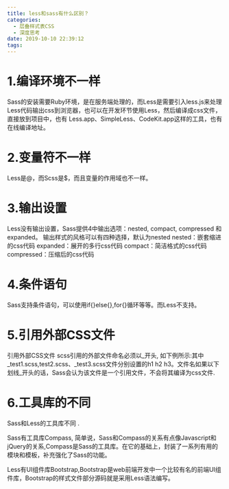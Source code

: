 ```yaml
---
title: less和sass有什么区别？
categories:
  - 层叠样式表CSS
  - 深度思考
date: 2019-10-10 22:39:12
tags:
---
```

# 1.编译环境不一样 

Sass的安装需要Ruby环境，是在服务端处理的，而Less是需要引入less.js来处理Less代码输出css到浏览器，也可以在开发环节使用Less，然后编译成css文件，直接放到项目中，也有 Less.app、SimpleLess、CodeKit.app这样的工具，也有在线编译地址。 

# 2.变量符不一样

Less是@，而Scss是$，而且变量的作用域也不一样。 

# 3.输出设置

Less没有输出设置，Sass提供4中输出选项：nested, compact, compressed 和 expanded。 
输出样式的风格可以有四种选择，默认为nested 
nested：嵌套缩进的css代码 
expanded：展开的多行css代码 
compact：简洁格式的css代码 
compressed：压缩后的css代码 

# 4.条件语句

Sass支持条件语句，可以使用if{}else{},for{}循环等等。而Less不支持。

# 5.引用外部CSS文件 

引用外部CSS文件 scss引用的外部文件命名必须以_开头, 如下例所示:其中_test1.scss,test2.scss、_test3.scss文件分别设置的h1 h2 h3。文件名如果以下划线_开头的话，Sass会认为该文件是一个引用文件，不会将其编译为css文件. 

# 6.工具库的不同

Sass和Less的工具库不同 .

Sass有工具库Compass, 简单说，Sass和Compass的关系有点像Javascript和jQuery的关系,Compass是Sass的工具库。在它的基础上，封装了一系列有用的模块和模板，补充强化了Sass的功能。 

Less有UI组件库Bootstrap,Bootstrap是web前端开发中一个比较有名的前端UI组件库，Bootstrap的样式文件部分源码就是采用Less语法编写。